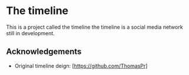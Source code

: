 
# The timeline

This is a project called the timeline the timeline is
a social media network still in development.

## Acknowledgements

 - Original timeline deign: [https://github.com/ThomasPr]
